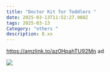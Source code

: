 ```yaml
---
title: "Doctor Kit for Toddlers "
date: 2025-03-13T11:52:27.988Z
tags: 2025-03-13
Category: "others "
description: 8.xx
---
```

<!--StartFragment-->

https://amzlink.to/az0HpahTU92Mn ad

<!--EndFragment--> 

![](https://m.media-amazon.com/images/I/71f0gXjPs2L._AC_SL1500_.jpg)

<!--EndFragment-->